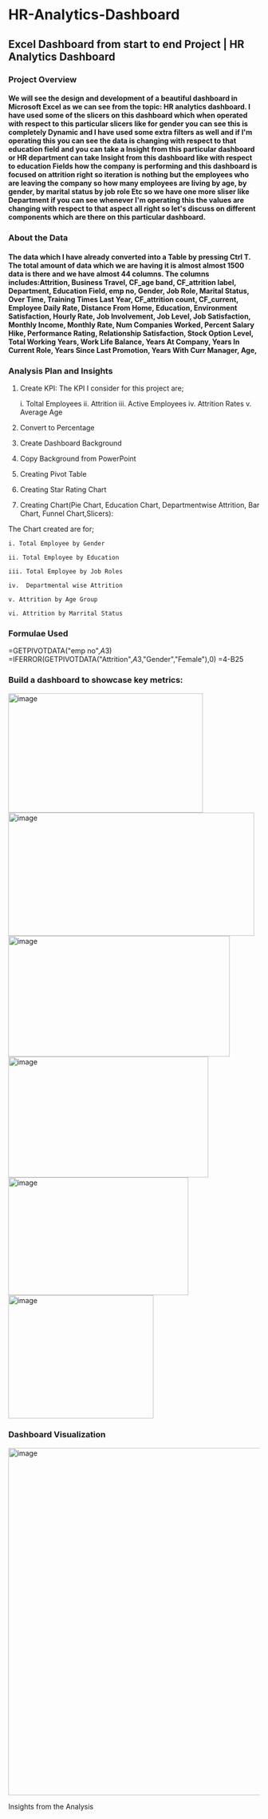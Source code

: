 # HR-Analytics-Dashboard
## Excel Dashboard from start to end Project | HR Analytics Dashboard 

### Project Overview
#### We will see the design and development of a beautiful dashboard in Microsoft Excel as we can see from the topic: HR analytics dashboard. I have used some of the slicers on this dashboard which when operated with respect to this particular slicers like for gender you can see this is completely Dynamic and I have used some extra filters as well and if I'm operating this you can see the data is changing with respect to that education field and you can take a Insight from this particular dashboard or HR department can take Insight from this dashboard like with respect to education Fields how the company is performing and this dashboard is focused on attrition right so iteration is nothing but the employees who are leaving the company so how many employees are living by age, by gender, by marital status by job role Etc so we have one more sliser like Department if you can see whenever I'm operating this the values are changing with respect to that aspect all right so let's discuss on different components which are there on this particular dashboard.

### About the Data
#### The data which I have already converted into a Table by pressing Ctrl T. The total amount of data which we are having it is almost almost 1500 data is there and  we have almost 44 columns. The columns includes:Attrition,	Business Travel,	CF_age band,	CF_attrition label,	Department,	Education Field,	emp no,	Gender,	Job Role,	Marital Status,	Over Time,	Training Times Last Year,	CF_attrition count,	CF_current, Employee	Daily Rate,	Distance From Home,	Education,	Environment Satisfaction,	Hourly Rate,	Job Involvement,	Job Level,	Job Satisfaction,	Monthly Income,	Monthly Rate,	Num Companies Worked,	Percent Salary Hike,	Performance Rating,	Relationship Satisfaction,	Stock Option Level,	Total Working Years,	Work Life Balance,	Years At Company,	Years In Current Role,	Years Since Last Promotion,	Years With Curr Manager,	Age,



### Analysis Plan and Insights
1) Create KPI: The KPI I consider for this project are;

     i. Toltal Employees
     ii. Attrition
     iii. Active Employees
     iv. Attrition Rates
      v. Average Age
2) Convert to Percentage
3) Create Dashboard Background
4) Copy Background from PowerPoint
5) Creating Pivot Table
6) Creating Star Rating Chart
7) Creating Chart(Pie Chart, Education Chart, Departmentwise Attrition, Bar Chart, Funnel Chart,Slicers):

The Chart created  are for;

    i. Total Employee by Gender
    
    ii. Total Employee by Education
    
    iii. Total Employee by Job Roles
    
    iv.  Departmental wise Attrition
    
    v. Attrition by Age Group
    
    vi. Attrition by Marrital Status

### Formulae Used
=GETPIVOTDATA("emp no",$A$3)
=IFERROR(GETPIVOTDATA("Attrition",$A$3,"Gender","Female"),0)
=4-B25

### Build a dashboard to showcase key metrics:

<img width="390" height="239" alt="image" src="https://github.com/user-attachments/assets/595f33a2-eddb-4a75-ac52-e31b6616acd1" />

<img width="493" height="247" alt="image" src="https://github.com/user-attachments/assets/0b492f1d-5dad-4b3d-bb80-35000d86f08a" />

<img width="444" height="242" alt="image" src="https://github.com/user-attachments/assets/67d97c25-429c-45d4-9e48-d7046b8473be" />

<img width="401" height="242" alt="image" src="https://github.com/user-attachments/assets/a8bf1ff3-7ab5-43ef-8f20-9c39c3a86a57" />

<img width="361" height="236" alt="image" src="https://github.com/user-attachments/assets/fbd32602-aea4-49ba-a6fc-be227ca156dd" />

<img width="291" height="247" alt="image" src="https://github.com/user-attachments/assets/287a3d3a-cb92-4678-8148-977380e8f512" />







### Dashboard Visualization
<img width="1385" height="696" alt="image" src="https://github.com/user-attachments/assets/b93e9cb9-d3b8-4d91-a909-fca0ad6d4d59" />

Insights from the Analysis

